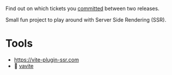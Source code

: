 Find out on which tickets you [committed](https://github.com/signed/commited) between two releases.

Small fun project to play around with Server Side Rendering (SSR).

# Tools

- https://vite-plugin-ssr.com
- 🔎 [vavite](https://github.com/cyco130/vavite)